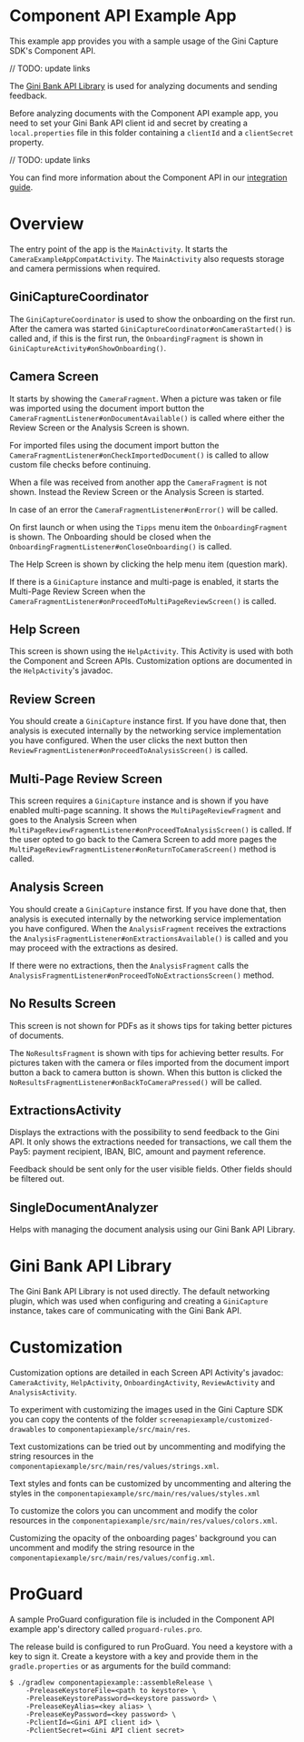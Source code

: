 Component API Example App
=========================

This example app provides you with a sample usage of the Gini Capture SDK's Component API.

// TODO: update links

The [Gini Bank API Library](https://github.com/gini/gini-pay-api-lib-android) is used for analyzing documents and sending feedback.

Before analyzing documents with the Component API example app, you need to set your Gini Bank API client id and secret by creating a
`local.properties` file in this folder containing a `clientId` and a `clientSecret` property.

// TODO: update links

You can find more information about the Component API in our [integration guide](https://developer.gini.net/gini-capture-sdk-android/html/integration.html#component-api).

Overview
========

The entry point of the app is the `MainActivity`. It starts the `CameraExampleAppCompatActivity`. The
`MainActivity` also requests storage and camera permissions when required.

GiniCaptureCoordinator
---------------------

The `GiniCaptureCoordinator` is used to show the onboarding on the first run. After the camera was started
`GiniCaptureCoordinator#onCameraStarted()` is called and, if this is the first run, the `OnboardingFragment` is shown in
`GiniCaptureActivity#onShowOnboarding()`.

Camera Screen
-------------

It starts by showing the `CameraFragment`. When a picture was taken or file was imported using the document import button the
`CameraFragmentListener#onDocumentAvailable()` is called where either the Review Screen or the Analysis Screen is shown.

For imported files using the document import button the `CameraFragmentListener#onCheckImportedDocument()` is called to allow custom file
checks before continuing.

When a file was received from another app the `CameraFragment` is not shown. Instead the Review Screen or the Analysis Screen is started.

In case of an error the `CameraFragmentListener#onError()` will be called.

On first launch or when using the `Tipps` menu item the `OnboardingFragment` is shown. The Onboarding should be closed when the
`OnboardingFragmentListener#onCloseOnboarding()` is called.

The Help Screen is shown by clicking the help menu item (question mark).

If there is a `GiniCapture` instance and multi-page is enabled, it starts the Multi-Page Review Screen when the
`CameraFragmentListener#onProceedToMultiPageReviewScreen()` is called.

Help Screen
-----------

This screen is shown using the `HelpActivity`. This Activity is used with both the Component and Screen APIs. Customization options are
documented in the `HelpActivity`'s javadoc.

Review Screen
--------------

You should create a `GiniCapture` instance first. If you have done that, then analysis is executed internally
by the networking service implementation you have configured. When the user clicks the next button then
`ReviewFragmentListener#onProceedToAnalysisScreen()` is called.

Multi-Page Review Screen
------------------------

This screen requires a `GiniCapture` instance and is shown if you have enabled multi-page scanning. It shows the `MultiPageReviewFragment`
and goes to the Analysis Screen when `MultiPageReviewFragmentListener#onProceedToAnalysisScreen()` is called. If the user opted to go back
to the Camera Screen to add more pages the `MultiPageReviewFragmentListener#onReturnToCameraScreen()` method is called.

Analysis Screen
----------------

You should create a `GiniCapture` instance first. If you have done that, then analysis is executed internally
by the networking service implementation you have configured. When the `AnalysisFragment` receives the extractions the
`AnalysisFragmentListener#onExtractionsAvailable()` is called and you may proceed with the extractions as desired.

If there were no extractions, then the `AnalysisFragment` calls the `AnalysisFragmentListener#onProceedToNoExtractionsScreen()` method.

No Results Screen
-----------------

This screen is not shown for PDFs as it shows tips for taking better pictures of documents.

The `NoResultsFragment` is shown with tips for achieving better results. For pictures taken with the camera or files imported from the
document import button a back to camera button is shown. When this button is clicked the `NoResultsFragmentListener#onBackToCameraPressed()`
will be called.

ExtractionsActivity
-------------------

Displays the extractions with the possibility to send feedback to the Gini API. It only shows the extractions needed for transactions, we
call them the Pay5: payment recipient, IBAN, BIC, amount and payment reference.

Feedback should be sent only for the user visible fields. Other fields should be filtered out.

SingleDocumentAnalyzer
----------------------

Helps with managing the document analysis using our Gini Bank API Library.

Gini Bank API Library
====================

The Gini Bank API Library is not used directly. The default networking plugin, which was used when configuring and creating a `GiniCapture` instance,
takes care of communicating with the Gini Bank API.

Customization
=============

Customization options are detailed in each Screen API Activity's javadoc: `CameraActivity`, `HelpActivity`, `OnboardingActivity`,
`ReviewActivity` and `AnalysisActivity`.

To experiment with customizing the images used in the Gini Capture SDK you can copy the contents of the folder
`screenapiexample/customized-drawables` to `componentapiexample/src/main/res`.

Text customizations can be tried out by uncommenting and modifying the string resources in the
`componentapiexample/src/main/res/values/strings.xml`.

Text styles and fonts can be customized by uncommenting and altering the styles in the `componentapiexample/src/main/res/values/styles.xml`

To customize the colors you can uncomment and modify the color resources in the `componentapiexample/src/main/res/values/colors.xml`.

Customizing the opacity of the onboarding pages' background you can uncomment and modify the string resource in the
`componentapiexample/src/main/res/values/config.xml`.

ProGuard
========

A sample ProGuard configuration file is included in the Component API example app's directory called `proguard-rules.pro`.

The release build is configured to run ProGuard. You need a keystore with a key to sign it. Create a keystore with a key and provide them in
the `gradle.properties` or as arguments for the build command:
```
$ ./gradlew componentapiexample::assembleRelease \
    -PreleaseKeystoreFile=<path to keystore> \
    -PreleaseKeystorePassword=<keystore password> \
    -PreleaseKeyAlias=<key alias> \
    -PreleaseKeyPassword=<key password> \
    -PclientId=<Gini API client id> \
    -PclientSecret=<Gini API client secret>
```

